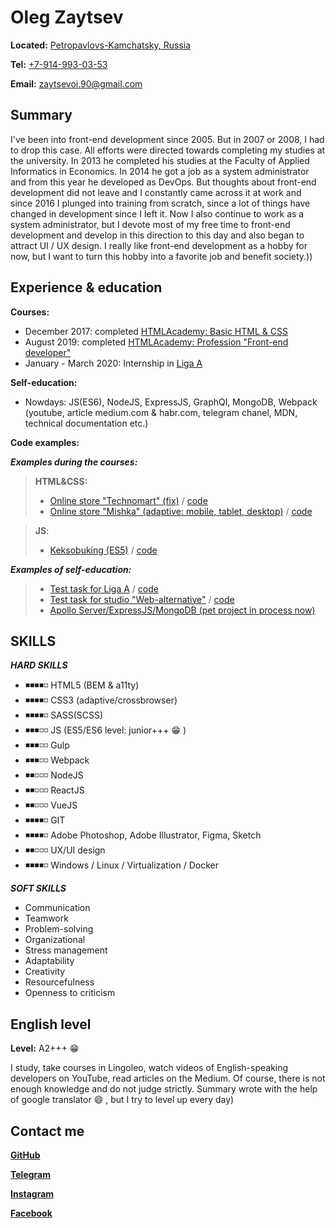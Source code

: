# Oleg Zaytsev

**Located:** [Petropavlovs-Kamchatsky, Russia](https://goo.gl/maps/cJAwaWJkWhdsMpwr8)

**Tel:** [+7-914-993-03-53](tel:89149930353)

**Email:** [zaytsevoi.90@gmail.com](mailto:zaytsevoi.90@gmail.com)

## Summary

I've been into front-end development since 2005. But in 2007 or 2008, I had to drop this case. All efforts were directed towards completing my studies at the university. In 2013 he completed his studies at the Faculty of Applied Informatics in Economics. In 2014 he got a job as a system administrator and from this year he developed as DevOps. But thoughts about front-end development did not leave and I constantly came across it at work and since 2016 I plunged into training from scratch, since a lot of things have changed in development since I left it. 
Now I also continue to work as a system administrator, but I devote most of my free time to front-end development and develop in this direction to this day and also began to attract UI / UX design. I really like front-end development as a hobby for now, but I want to turn this hobby into a favorite job and benefit society.))

## Experience & education

**Courses:**

* December 2017: completed [HTMLAcademy: Basic HTML & CSS](https://htmlacademy.ru/profile/ozi)
* August 2019: completed [HTMLAcademy: Profession "Front-end developer"](https://htmlacademy.ru/profile/ozi)
* January - March 2020: Internship in [Liga A](https://liga-a.ru/)

**Self-education:**

* Nowdays: JS(ES6), NodeJS, ExpressJS, GraphQl, MongoDB, Webpack (youtube, article medium.com & habr.com, telegram chanel, MDN, technical documentation etc.) 

 **Code examples:**
 
 ***Examples during the courses:***

> **HTML&CSS:** 
 > * [Online store "Technomart" (fix)](https://imozi.github.io/447487-technomart-24/) / [code](https://github.com/imozi/447487-technomart-24)
 > * [Online store "Mishka" (adaptive: mobile, tablet, desktop)](https://imozi.github.io/447487-technomart-24/) / [code](https://github.com/imozi/mishka)

> **JS**: 
 > * [Keksobuking (ES5)](https://imozi.github.io/447487-keksobooking-17/) / [code](https://github.com/imozi/447487-keksobooking-17)

***Examples of self-education:***

>* [Test task for Liga A](https://imozi.github.io/smart_device/build/) / [code](https://github.com/imozi/smart_device)
>* [Test task for studio "Web-alternative"](https://imozi.github.io/e-commerce_testing/build/) / [code](https://github.com/imozi/e-commerce_testing)
>* [Apollo Server/ExpressJS/MongoDB (pet project in process now)](https://github.com/imozi/graphql_server)

## SKILLS

***HARD SKILLS***

* ◾◾◾◾◽  HTML5 (BEM & a11ty)
* ◾◾◾◾◽  CSS3 (adaptive/crossbrowser) 
* ◾◾◾◾◽  SASS(SCSS)
* ◾◾◾◽◽  JS (ES5/ES6 level: junior+++ 😁  )  
* ◾◾◾◽◽  Gulp
* ◾◾◾◽◽  Webpack 
* ◾◾◽◽◽  NodeJS
* ◾◾◽◽◽  ReactJS
* ◾◾◽◽◽  VueJS
* ◾◾◾◾◽  GIT
* ◾◾◾◾◽  Adobe Photoshop, Adobe Illustrator, Figma, Sketch
* ◾◾◽◽◽  UX/UI design
* ◾◾◾◾◽  Windows / Linux / Virtualization / Docker 

***SOFT SKILLS***

* Communication
* Teamwork
* Problem-solving
* Organizational
* Stress management
* Adaptability
* Creativity
* Resourcefulness
* Openness to criticism

## English level

**Level:** A2+++ 😁

I study, take courses in Lingoleo, watch videos of English-speaking developers on YouTube, read articles on the Medium. Of course, there is not enough knowledge and do not judge strictly. Summary wrote with the help of google translator 😄  , but I try to level up every day)

## Contact me

[**GitHub**](https://github.com/imozi)

[**Telegram**](https://t.me/whitehare)

[**Instagram**](https://www.instagram.com/im.ozi)

[**Facebook**](https://www.facebook.com/oleg.zaytsev.39794)